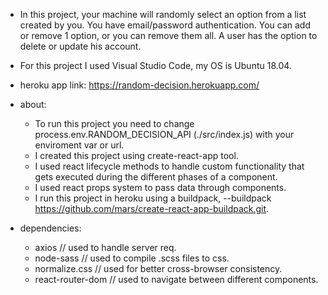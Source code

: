 * In this project, your machine will randomly select an option from a list created by you. You have email/password authentication. You can add or remove 1 option, or you can remove them all. A user has the option to delete or update his account.

* For this project I used Visual Studio Code, my OS is Ubuntu 18.04.
* heroku app link: https://random-decision.herokuapp.com/

* about:
  - To run this project you need to change process.env.RANDOM_DECISION_API (./src/index.js) with your enviroment var or url. 
  - I created this project using create-react-app tool.
  - I used react lifecycle methods to handle custom functionality that gets executed during the different phases of a component.
  - I used react props system to pass data through components.
  - I run this project in heroku using a buildpack, --buildpack https://github.com/mars/create-react-app-buildpack.git.

* dependencies:
  - axios // used to handle server req.
  - node-sass // used to compile .scss files to css.
  - normalize.css // used for better cross-browser consistency.
  - react-router-dom // used to navigate between different components.
